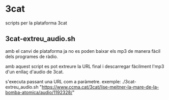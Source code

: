 # 3cat
scripts per la plataforma 3cat



## 3cat-extreu_audio.sh
amb el canvi de plataforma ja no es poden baixar els mp3 de manera fàcil dels programes de ràdio.

amb aquest script es pot extreure la URL final i descarregar fàcilment l'mp3 d'un enllaç d'audio de 3cat.

s'executa passant una URL com a paràmetre.
exemple: ./3cat-extreu_audio.sh "https://www.ccma.cat/3cat/lise-meitner-la-mare-de-la-bomba-atomica/audio/1192328/"

